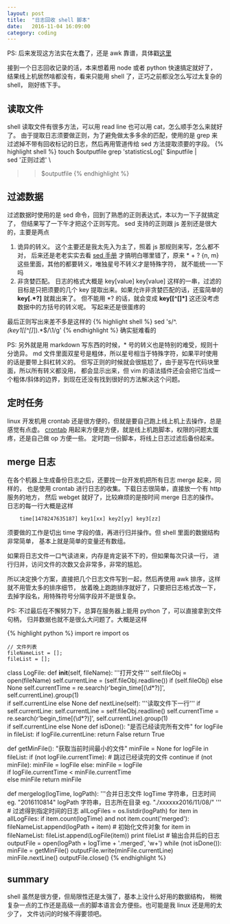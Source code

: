 ```yaml
---
layout: post
title:  "日志回收 shell 脚本"
date:   2016-11-04 16:09:00
category: coding
---
```


PS: 后来发现这方法实在太蠢了，还是 awk 靠谱，具体戳[这里](http://crazydogs.github.io/coding/2017/04/03/%E4%B8%8A%E5%8F%A4%E7%A5%9E%E5%99%A8awk.html)

接到一个日志回收记录的活，本来想着用 node 或者 python 快速搞定就好了，
结果线上机居然啥都没有，看来只能用 shell 了，正巧之前都没怎么写过太复杂的 shell，
刚好练下手。

## 读取文件
shell 读取文件有很多方法，可以用 read line 也可以用 cat，怎么顺手怎么来就好了。
由于提取日志须要做正则，为了避免做太多多余的匹配，使用的是 grep
来过滤掉不带有回收标记的日志，然后再用管道传给 sed 方法提取须要的字段。
{% highlight shell %}
touch $outputfile
grep 'statisticsLog\[' $inputfile | \
sed '正则过滤' \
>> $outputfile
{% endhighlight %}

## 过滤数据
过滤数据时使用的是 sed 命令，回到了熟悉的正则表达式，本以为一下子就搞定了，
但结果写了一下午才把这个正则写完。
sed 支持的正则跟 js 差别还是很大的，主要是两点

1. 诡异的转义。
这个主要还是我太先入为主了，照着 js 那规则来写，怎么都不对，
后来还是老老实实去看 [sed 手册](http://www.gnu.org/software/sed/manual/sed.html)
才搞明白哪里错了，原来 * + ? {n, m} 这些里面，其他的都要转义，唯独星号不转义才是特殊字符，
就不能统一一下吗
2. 非贪婪匹配。
日志的格式大概是 key[value] key[value] 这样的一串，过滤的目标是只把须要的几个
key 提取出来。如果允许非贪婪匹配的话，还蛮简单的 **key\[.\*?\]** 就裁出来了。
但不能用 \*? 的话，就会变成 **key\[[^\[]\*]** 这还没考虑数据中的方括号的转义呢。
写起来还是很蛋疼的

最后正则写出来差不多是这样的
{% highlight shell %}
sed 's/^.*\(key1\[[^\[]*\]\).*$/\1/g'
{% endhighlight %}
确实挺难看的

PS: 另外就是用 markdown 写东西的时候，* 号的转义也是特别的难受，规则十分诡异。
md 文件里面双星号是粗体，所以星号相当于特殊字符，如果平时使用的话是要带上斜杠转义的。
但写正则的时候就会很尴尬了，由于是写在代码块里面，所以所有转义都没用，
都会显示出来，但 vim 的语法插件还会会把它当成一个粗体/斜体的边界，到现在还没有找到很好的方法解决这个问题。


## 定时任务
linux 开发机用 crontab 还是很方便的，但就是要自己跑上线上机上去操作，总是感觉有点虚。
[crontab](http://linuxtools-rst.readthedocs.io/zh_CN/latest/tool/crontab.html)
用起来方便是方便，就是线上机跑脚本，权限的问题太蛋疼，还是自己做 op 方便一些。
定时跑一份脚本，将线上日志过滤后备份起来。

## merge 日志
在各个机器上生成备份日志之后，还要找一台开发机把所有日志 merge 起来，同样的，
也是使用 crontab 进行日志的收集。下载日志很简单，直接放一个有 http 服务的地方，
然后 webget 就好了，比较麻烦的是按时间 merge 日志的操作。
日志的每一行大概是这样

````
    time[1478247635187] key1[xx] key2[yy] key3[zz]
````

须要做的工作是切出 time 字段的值，再进行归并操作。但 shell 里面的数据结构非常简单，
基本上就是简单的变量还有数组。

如果将日志文件一口气读进来，内存是肯定装不下的，但如果每次只读一行，
进行归并，访问文件的次数又会非常多，非常的尴尬。

所以决定换个方案，直接把几个日志文件写到一起，然后再使用 awk 排序，这样就不用管太多的排序细节，
放着晚上跑跑排序就好了，只要把日志格式改一下，去掉字段名，用特殊符号分隔字段并不是很复杂。

PS: 不过最后在不懈努力下，总算在服务器上能用 python 了，可以直接拿到文件句柄，
归并数据也就不是很么大问题了。大概是这样

{% highlight python %}
    import re
    import os

    // 文件列表
    fileNameList = [];
    fileList = [];

class LogFile:
    def __init__(self, fileName):
        '''打开文件'''
        self.fileObj = open(fileName)
        self.currentLine = (self.fileObj.readline()) if (self.fileObj) else None
        self.currentTime = re.search(r'begin_time\[(\d*?)\]', self.currentLine).group(1) \
            if self.currentLine else None
    def nextLine(self):
        '''读取文件下一行'''
        if self.currentLine:
            self.currentLine = self.fileObj.readline()
            self.currentTime = re.search(r'begin_time\[(\d*?)\]', self.currentLine).group(1) \
                if self.currentLine else None
def isDone():
    "是否已经读完所有文件"
    for logFile in fileList:
        if logFile.currentLine:
            return False
    return True

def getMinFile():
    "获取当前时间最小的文件"
    minFile = None
    for logFile in fileList:
        if (not logFile.currentTime):
            # 跳过已经读完的文件
            continue
        if (not minFile):
            minFile = logFile
        else:
            minFile = logFile \
                if logFile.currentTime < minFile.currentTime \
                else minFile
    return minFile

def mergelog(logTime, logPath):
    '''合并日志文件
    logTime 字符串，日志时间 eg. "2016110814"
    logPath 字符串，日志所在目录 eg. "./xxxxxx2016/11/08/"
    '''
    # 过滤得到指定时间的日志
    allLogFiles = os.listdir(logPath)
    for item in allLogFiles:
        if item.count(logTime) and not item.count('merged'):
            fileNameList.append(logPath + item)
    # 初始化文件对象
    for item in fileNameList:
        fileList.append(LogFile(item))
    print fileList
    # 输出合并后的日志
    outputFile = open(logPath + logTime + '.merged', 'w+')
    while (not isDone()):
        minFile = getMinFile()
        outputFile.write(minFile.currentLine)
        minFile.nextLine()
    outputFile.close()
{% endhighlight %}

## summary
shell 虽然是很方便，但局限性还是太强了，基本上没什么好用的数据结构，
稍微复杂一点的工作还是高级一点的脚本语言会方便些。也可能是我 linux 还是用的太少了，
文件访问的时候不得要领吧。
